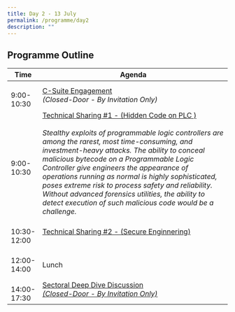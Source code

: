 ```yaml
---
title: Day 2 - 13 July
permalink: /programme/day2
description: ""
---
```

## Programme Outline

| Time | Agenda|
| ------- | ---------                                        |
| <br>9:00-<br> 10:30<br>  | <u>C-Suite Engagement </u><br> <i>(Closed-Door - By Invitation Only)</i><br>|
| <br>9:00-<br> 10:30<br>  | <u>Technical Sharing #1 - (Hidden Code on PLC ) </u><br><br> <i> Stealthy exploits of programmable logic controllers are among the rarest, most time-consuming, and investment-heavy attacks. The ability to conceal malicious bytecode on a Programmable Logic Controller give engineers the appearance of operations running as normal is highly sophisticated, poses extreme risk to process safety and reliability. Without advanced forensics utilities, the ability to detect execution of such malicious code would be a challenge. <i/><br>|
  | <br>10:30-<br> 12:00<br> | <u>Technical Sharing #2 - (Secure Enginnering) </u><br>|
| <br>12:00-<br> 14:00<br> | <br>Lunch <br>|
| <br>14:00-<br> 17:30<br> | <u>Sectoral Deep Dive Discussion <u><br> <i>(Closed-Door - By Invitation Only)<i/><br>|
